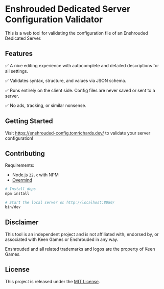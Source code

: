 # Enshrouded Dedicated Server Configuration Validator

This is a web tool for validating the configuration file of an Enshrouded Dedicated Server.

## Features

:white_check_mark: A nice editing experience with autocomplete and detailed descriptions for all settings.

:white_check_mark: Validates syntax, structure, and values via JSON schema.

:white_check_mark: Runs entirely on the client side. Config files are never saved or sent to a server.

:white_check_mark: No ads, tracking, or similar nonsense.

## Getting Started

Visit https://enshrouded-config.tomrichards.dev/ to validate your server configuration!

## Contributing

Requirements:

 - Node.js `22.x` with NPM
 - [Overmind](https://github.com/DarthSim/overmind)

```bash
# Install deps
npm install

# Start the local server on http://localhost:8080/
bin/dev
```

## Disclaimer

This tool is an independent project and is not affiliated with, endorsed by, or associated with Keen Games or Enshrouded in any way.

Enshrouded and all related trademarks and logos are the property of Keen Games.

## License

This project is released under the [MIT License](MIT-LICENSE).
